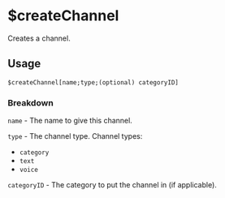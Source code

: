 # $createChannel
Creates a channel.

## Usage
```
$createChannel[name;type;(optional) categoryID]
```

### Breakdown
`name` - The name to give this channel.

`type` - The channel type. Channel types:
  - `category`
  - `text`
  - `voice`

`categoryID` - The category to put the channel in (if applicable).
